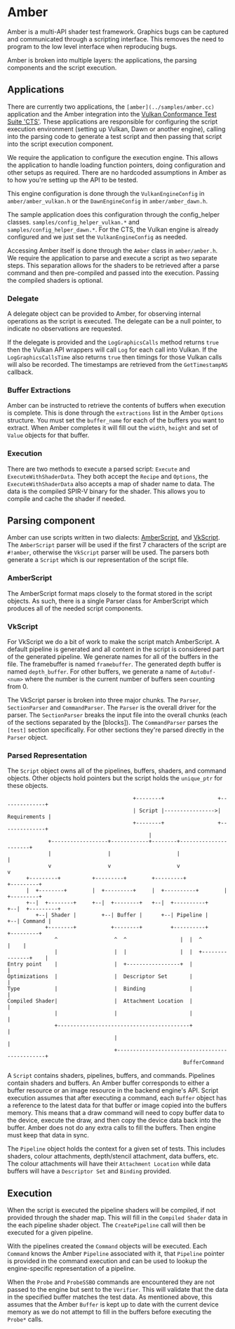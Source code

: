 # Amber

Amber is a multi-API shader test framework. Graphics bugs can be captured and
communicated through a scripting interface. This removes the need to program
to the low level interface when reproducing bugs.

Amber is broken into multiple layers: the applications, the parsing components
and the script execution.

## Applications
There are currently two applications, the `[amber](../samples/amber.cc)`
application and the Amber integration into the
[Vulkan Conformance Test Suite 'CTS'](https://github.com/KhronosGroup/VK-GL-CTS/tree/master/external/vulkancts/modules/vulkan/amber). These applications are responsible
for configuring the script execution environment (setting up Vulkan, Dawn or
another engine), calling into the parsing code to generate a test script and
then passing that script into the script execution component.

We require the application to configure the execution engine. This allows the
application to handle loading function pointers, doing configuration and other
setups as required. There are no hardcoded assumptions in Amber as to how you're
setting up the API to be tested.

This engine configuration is done through the `VulkanEngineConfig` in
`amber/amber_vulkan.h` or the `DawnEngineConfig` in `amber/amber_dawn.h`.

The sample application does this configuration through the config_helper
classes. `samples/config_helper_vulkan.*` and `samples/config_helper_dawn.*`.
For the CTS, the Vulkan engine is already configured and we just set the
`VulkanEngineConfig` as needed.

Accessing Amber itself is done through the `Amber` class in `amber/amber.h`. We
require the application to parse and execute a script as two separate steps.
This separation allows for the shaders to be retrieved after a parse command
and then pre-compiled and passed into the execution. Passing the compiled
shaders is optional.

### Delegate
A delegate object can be provided to Amber, for observing internal operations as
the script is executed. The delegate can be a null pointer, to indicate no
observations are requested.

If the delegate is provided and the `LogGraphicsCalls` method returns
`true` then the Vulkan API wrappers will call `Log` for each call into Vulkan.
If the `LogGraphicsCallsTime` also returns `true` then timings for those
Vulkan calls will also be recorded. The timestamps are retrieved from the
`GetTimestampNS` callback.

### Buffer Extractions
Amber can be instructed to retrieve the contents of buffers when execution is
complete. This is done through the `extractions` list in the Amber `Options`
structure. You must set the `buffer_name` for each of the buffers you want to
extract. When Amber completes it will fill out the `width`, `height` and set
of `Value` objects for that buffer.

### Execution
There are two methods to execute a parsed script: `Execute` and
`ExecuteWithShaderData`. They both accept the `Recipe` and `Options`, the
`ExecuteWithShaderData` also accepts a map of shader name to data. The data
is the compiled SPIR-V binary for the shader. This allows you to compile and
cache the shader if needed.

## Parsing component
Amber can use scripts written in two dialects:
[AmberScript](amber_script.md), and [VkScript](vk_script.md). The `AmberScript`
parser will be used if the first 7 characters of the script are
`#!amber`, otherwise the `VkScript` parser will be used. The parsers both
generate a `Script` which is our representation of the script file.

### AmberScript
The AmberScript format maps closely to the format stored in the script objects.
As such, there is a single Parser class for AmberScript which produces all of
the needed script components.

### VkScript
For VkScript we do a bit of work to make the script match AmberScript. A default
pipeline is generated and all content in the script is considered part of the
generated pipeline. We generate names for all of the buffers in the file. The
framebuffer is named `framebuffer`. The generated depth buffer is named
`depth_buffer`. For other buffers, we generate a name of `AutoBuf-<num>` where
the number is the current number of buffers seen counting from 0.

The VkScript parser is broken into three major chunks. The `Parser`,
`SectionParser` and `CommandParser`. The `Parser` is the overall driver for the
parser. The `SectionParser` breaks the input file into the overall chunks (each
of the sections separated by the \[blocks]). The `CommandParser` parses the
`[test]` section specifically. For other sections they're parsed directly in
the `Parser` object.

### Parsed Representation
The `Script` object owns all of the pipelines, buffers, shaders, and command
objects. Other objects hold pointers but the script holds the `unique_ptr` for
these objects.

```
                                        +--------+                 +--------------+
                                        | Script |---------------->| Requirements |
                                        +--------+                 +--------------+
                                             |
             +------------------+------------+--------+----------------------+
             |                  |                     |                      |
             v                  v                     v                      v
      +---------+          +---------+        +---------+            +---------+
      |  +--------+        |  +---------+     |  +----------+        |  +---------+
      +--|  +--------+     +--|  +--------+   +--|  +----------+     +--|  +---------+
         +--| Shader |        +--| Buffer |      +--| Pipeline |        +--| Command |
            +--------+           +--------+         +----------+           +---------+
               ^                  ^  ^                 |  |  ^               |    |
               |                  |  |                 |  |  +---------------+    |
Entry point    |                  |  +-----------------+  |                       |
Optimizations  |                  |  Descriptor Set       |                       |
Type           |                  |  Binding              |                       |
Compiled Shader|                  |  Attachment Location  |                       |
               |                  |                       |                       |
               +------------------------------------------+                       |
                                  |                                               |
                                  +-----------------------------------------------+
                                                        BufferCommand
```

A `Script` contains shaders, pipelines, buffers, and commands. Pipelines
contain shaders and buffers. An Amber buffer corresponds to either a buffer
resource or an image resource in the backend engine's API.
Script execution assumes that after executing a command, each `Buffer` object
has a reference to the latest data for that buffer or image copied into
the buffers memory. This means that a draw command will need to copy buffer data to
the device, execute the draw, and then copy the device data back into the
buffer. Amber does not do any extra calls to fill the buffers. Then engine must
keep that data in sync.

The `Pipeline` object holds the context for a given set of tests. This includes
shaders, colour attachments, depth/stencil attachment, data buffers, etc. The
colour attachments will have their `Attachment Location` while data buffers
will have a `Descriptor Set` and `Binding` provided.

## Execution
When the script is executed the pipeline shaders will be compiled, if not
provided through the shader map. This will fill in the `Compiled Shader` data
in the each pipeline shader object. The `CreatePipeline` call will then be
executed for a given pipeline.

With the pipelines created the `Command` objects will be executed. Each
`Command` knows the Amber `Pipeline` associated with it, that `Pipeline` pointer
is provided in the command execution and can be used to lookup the
engine-specific representation of a pipeline.

When the `Probe` and `ProbeSSBO` commands are encountered they are not passed
to the engine but sent to the `Verifier`. This will validate that the data
in the specified buffer matches the test data. As mentioned above, this assumes
that the Amber `Buffer` is kept up to date with the current device memory as we
do not attempt to fill in the buffers before executing the `Probe*` calls.
